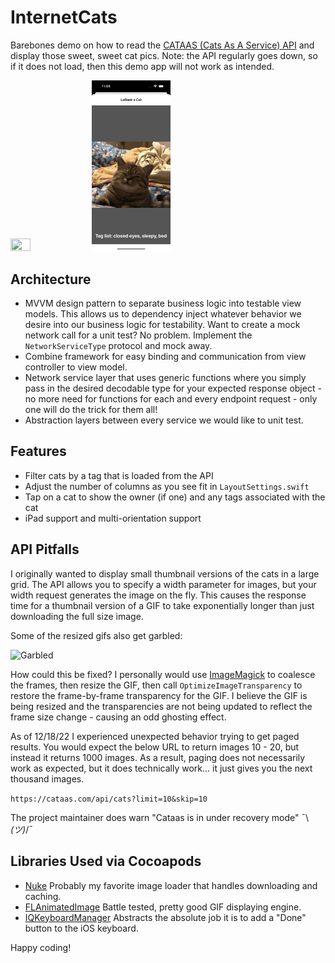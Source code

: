 # InternetCats

Barebones demo on how to read the [CATAAS (Cats As A Service) API](https://cataas.com/) and display those sweet, sweet cat pics. Note: the API regularly goes down, so if it does not load, then this demo app will not work as intended.

<img src="https://github.com/AcidicSkittles/InternetCats/blob/main/home.png" width=25% height=25%> <img src="https://github.com/AcidicSkittles/InternetCats/blob/main/lebonk.png" width=25% height=25%>

## Architecture
* MVVM design pattern to separate business logic into testable view models. This allows us to dependency inject whatever behavior we desire into our business logic for testability. Want to create a mock network call for a unit test? No problem. Implement the ```NetworkServiceType``` protocol and mock away.
* Combine framework for easy binding and communication from view controller to view model.
* Network service layer that uses generic functions where you simply pass in the desired decodable type for your expected response object - no more need for functions for each and every endpoint request - only one will do the trick for them all!
* Abstraction layers between every service we would like to unit test.

## Features
* Filter cats by a tag that is loaded from the API
* Adjust the number of columns as you see fit in ```LayoutSettings.swift```
* Tap on a cat to show the owner (if one) and any tags associated with the cat
* iPad support and multi-orientation support


## API Pitfalls
I originally wanted to display small thumbnail versions of the cats in a large grid. The API allows you to specify a width parameter for images, but your width request generates the image on the fly. This causes the response time for a thumbnail version of a GIF to take exponentially longer than just downloading the full size image.

Some of the resized gifs also get garbled:

![Garbled](rV1MVEh0Af2Bm4O0.gif)

How could this be fixed? I personally would use [ImageMagick](https://imagemagick.org/) to coalesce the frames, then resize the GIF, then call ```OptimizeImageTransparency``` to restore the frame-by-frame transparency for the GIF. I believe the GIF is being resized and the transparencies are not being updated to reflect the frame size change - causing an odd ghosting effect.

As of 12/18/22 I experienced unexpected behavior trying to get paged results. You would expect the below URL to return images 10 - 20, but instead it returns 1000 images. As a result, paging does not necessarily work as expected, but it does technically work... it just gives you the next thousand images.

```https://cataas.com/api/cats?limit=10&skip=10```

The project maintainer does warn "Cataas is in under recovery mode" ¯\\_(ツ)_/¯

## Libraries Used via Cocoapods
* [Nuke](https://github.com/kean/Nuke)
Probably my favorite image loader that handles downloading and caching.
* [FLAnimatedImage](https://github.com/Flipboard/FLAnimatedImage)
Battle tested, pretty good GIF displaying engine.
* [IQKeyboardManager](https://github.com/hackiftekhar/IQKeyboardManager)
Abstracts the absolute job it is to add a "Done" button to the iOS keyboard.


Happy coding!
